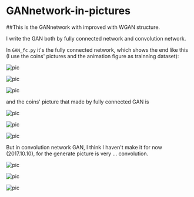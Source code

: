 # GANnetwork-in-pictures
##This is the GANnetwork with improved with WGAN structure.

I write the GAN both by fully connected network and convolution network.

In `` GAN_fc.py `` it's the fully connected network, which shows the end like this (I use the coins' pictures and the animation figure as trainning dataset):

 ![pic](https://github.com/AdamAlive/MarkdownRef/blob/master/203.png?raw=true )
 
 ![pic](https://github.com/AdamAlive/MarkdownRef/blob/master/204.png?raw=true )
 
 ![pic](https://github.com/AdamAlive/MarkdownRef/blob/master/205.png?raw=true )
 
 and the coins' picture that made by fully connected GAN is
 
 ![pic](https://github.com/AdamAlive/MarkdownRef/blob/master/206.png?raw=true )
 
 ![pic](https://github.com/AdamAlive/MarkdownRef/blob/master/207.png?raw=true )
 
 ![pic](https://github.com/AdamAlive/MarkdownRef/blob/master/208.png?raw=true )
 
 But in convolution network GAN, I think I haven't make it for now (2017.10.10), for the generate picture is very ... convolution.
 
 ![pic](https://github.com/AdamAlive/MarkdownRef/blob/master/209.png?raw=true )
 
 ![pic](https://github.com/AdamAlive/MarkdownRef/blob/master/210.png?raw=true )
 
 ![pic](https://github.com/AdamAlive/MarkdownRef/blob/master/211.png?raw=true )
